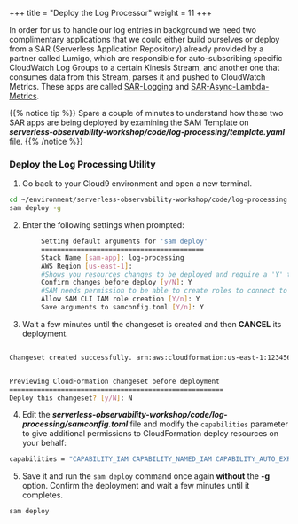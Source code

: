 +++
title = "Deploy the Log Processor"
weight = 11
+++

In order for us to handle our log entries in background we need two complimentary applications that we could either build ourselves or deploy from a SAR (Serverless Application Repository) already provided by a partner called Lumigo, which are responsible for auto-subscribing specific CloudWatch Log Groups to a certain Kinesis Stream, and another one that consumes data from this Stream, parses it and pushed to CloudWatch Metrics. These apps are called [SAR-Logging](https://console.aws.amazon.com/lambda/home?region=us-east-1#/create/app?applicationId=arn:aws:serverlessrepo:us-east-1:374852340823:applications/auto-subscribe-log-group-to-arn) and [SAR-Async-Lambda-Metrics](https://console.aws.amazon.com/lambda/home?region=us-east-1#/create/app?applicationId=arn:aws:serverlessrepo:us-east-1:374852340823:applications/async-custom-metrics).

{{% notice tip %}}
Spare a couple of minutes to understand how these two SAR apps are being deployed by examining the SAM Template on ***serverless-observability-workshop/code/log-processing/template.yaml*** file.
{{% /notice %}}

### Deploy the Log Processing Utility

1. Go back to your Cloud9 environment and open a new terminal.

```sh
cd ~/environment/serverless-observability-workshop/code/log-processing
sam deploy -g
```

2. Enter the following settings when prompted:

```sh
        Setting default arguments for 'sam deploy'
        =========================================
        Stack Name [sam-app]: log-processing
        AWS Region [us-east-1]: 
        #Shows you resources changes to be deployed and require a 'Y' to initiate deploy
        Confirm changes before deploy [y/N]: Y
        #SAM needs permission to be able to create roles to connect to the resources in your template
        Allow SAM CLI IAM role creation [Y/n]: Y
        Save arguments to samconfig.toml [Y/n]: Y 
```

3. Wait a few minutes until the changeset is created and then **CANCEL** its deployment.

```sh 

Changeset created successfully. arn:aws:cloudformation:us-east-1:1234567890:changeSet/samcli-deploy1597269838/0752490d-33a9-4995-ae17-4ccca3efbf5d


Previewing CloudFormation changeset before deployment
======================================================
Deploy this changeset? [y/N]: N
```

4. Edit the ***serverless-observability-workshop/code/log-processing/samconfig.toml*** file and modify the `capabilities` parameter to give additional permissions to CloudFormation deploy resources on your behalf:

```sh
capabilities = "CAPABILITY_IAM CAPABILITY_NAMED_IAM CAPABILITY_AUTO_EXPAND"
```

5. Save it and run the `sam deploy` command once again **without** the **-g** option. Confirm the deployment and wait a few minutes until it completes.

```sh
sam deploy
```
